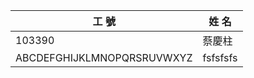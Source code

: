 |工                                 號|姓                                          名
|-|-
|103390|蔡慶柱
|ABCDEFGHIJKLMNOPQRSRUVWXYZ|fsfsfsfs
